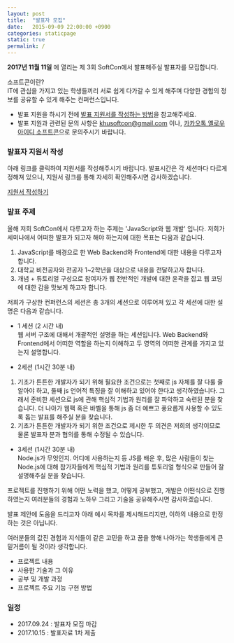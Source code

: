 ```yaml
---
layout: post
title:  "발표자 모집"
date:   2015-09-09 22:00:00 +0900
categories: staticpage
static: true
permalink: /
---
```


**2017년 11월 11일** 에 열리는 제 3회 SoftCon에서 발표해주실 발표자를 모집합니다.

소프트콘이란?  
IT에 관심을 가지고 있는 학생들끼리 서로 쉽게 다가갈 수 있게 해주며
다양한 경험의 정보를 공유할 수 있게 해주는 컨퍼런스입니다.

* 발표 지원을 하시기 전에 <a href="/guide">발표 지원서를 작성하는 방법</a>을 참고해주세요.
* 발표 지원과 관련된 문의 사항은 khusoftcon@gmail.com 이나, <a href="http://plus.kakao.com/home/@소프트콘">카카오톡 옐로우 아이디 소프트콘</a>으로 문의주시기 바랍니다.

### 발표자 지원서 작성
아래 링크를 클릭하여 지원서를 작성해주시기 바랍니다. 발표시간은 각 세션마다 다르게 정해져 있으니, 지원서 링크를 통해 자세히 확인해주시면 감사하겠습니다.

<a href="https://goo.gl/forms/oZJDYK5as1vMb1q43"> 지원서 작성하기 </a>

### 발표 주제
올해 저희 SoftCon에서 다루고자 하는 주제는 'JavaScript와 웹 개발' 입니다.
저희가 세미나에서 어떠한 발표가 되고자 해야 하는지에 대한 목표는 다음과 같습니다.

1. JavaScript를 배경으로 한 Web Backend와 Frontend에 대한 내용을 다루고자 합니다.
2. 대학교 비전공자와 전공자 1~2학년을 대상으로 내용을 전달하고자 합니다.
3. 개념 + 튜토리얼 구성으로 참여자가 웹 전반적인 개발에 대한 윤곽을 잡고 웹 코딩에 대한 감을 맛보게 하고자 합니다.

저희가 구상한 컨퍼런스의 세션은 총 3개의 세션으로 이루어져 있고 각 세션에 대한 설명은 다음과 같습니다.

* 1 세션 (2 시간 내)  
웹 서버 구조에 대해서 개괄적인 설명을 하는 세션입니다. Web Backend와 Frontend에서 어떠한 역할을 하는지 이해하고 두 영역의 어떠한 관계를 가지고 있는지 설명합니다.  

* 2세션 (1시간 30분 내)  
1. 기초가 튼튼한 개발자가 되기 위해 필요한 조건으로는 첫째로 js 자체를 잘 다룰 줄 알아야 하고, 둘째 js 언어적 특징을 잘 이해하고 있어야 한다고 생각하였습니다. 그래서 준비한 세션으로 js에 관해 핵심적 기법과 원리를 잘 파악하고 숙련된 분을 찾습니다. 더 나아가 웹팩 혹은 바벨을 통해 js 좀 더 예쁘고 풍요롭게 사용할 수 있도록 돕는 발표를 해주실 분을 찾습니다.
2. 기초가 튼튼한 개발자가 되기 위한 조건으로 제시한 두 의견은 저희의 생각이므로 물론 발표자 분과 협의를 통해 수정될 수 있습니다.  

* 3세션 (1시간 30분 내)  
Node.js가 무엇인지. 어디에 사용하는지 등 JS를 배운 후, 많은 사람들이 찾는 Node.js에 대해 참가자들에게 핵심적 기법과 원리를 튜토리얼 형식으로 만들어 잘 설명해주실 분을 찾습니다.  


프로젝트를 진행하기 위해 어떤 노력을 했고, 어떻게 공부했고, 개발은 어떤식으로 진행하였는지 여러분들의 경험과 노하우 그리고 기술을 공유해주시면 감사하겠습니다.

발표 제안에 도움을 드리고자 아래 예시 목차를 제시해드리지만, 이하의 내용으로 한정하는 것은 아닙니다.

여러분들의 값진 경험과 지식들이 같은 고민을 하고 꿈을 향해 나아가는 학생들에게 큰 밑거름이 될 것이라 생각합니다.

* 프로젝트 내용
* 사용한 기술과 그 이유
* 공부 및 개발 과정
* 프로젝트 주요 기능 구현 방법

### 일정
* 2017.09.24 : 발표자 모집 마감
* 2017.10.15 : 발표자료 1차 제출
